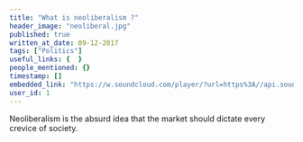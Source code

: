 ```yaml
---
title: "What is neoliberalism ?"
header_image: "neoliberal.jpg"
published: true
written_at_date: 09-12-2017
tags: ["Politics"]
useful_links: {  }
people_mentioned: {}
timestamp: []
embedded_link: "https://w.soundcloud.com/player/?url=https%3A//api.soundcloud.com/tracks/366595946"
user_id: 1
---
```


Neoliberalism is the absurd idea that the market should dictate every crevice of society.
